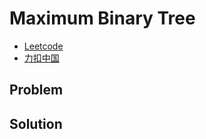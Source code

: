 # Maximum Binary Tree

- [Leetcode](https://leetcode.com/problems/maximum-binary-tree)
- [力扣中国](https://leetcode.cn/problems/maximum-binary-tree)

## Problem

[](desc.md ':include')

## Solution

[](solution.h ':include :type=code cpp')

[](solution.cpp ':include :type=code cpp')
